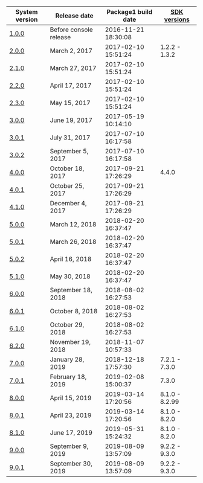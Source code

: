 | System version               | Release date           | Package1 build date | [SDK versions](NCA%20Format.md "wikilink") |
| ---------------------------- | ---------------------- | ------------------- | ------------------------------------------ |
| [1.0.0](1.0.0.md "wikilink") | Before console release | 2016-11-21 18:30:08 |                                            |
| [2.0.0](2.0.0.md "wikilink") | March 2, 2017          | 2017-02-10 15:51:24 | 1.2.2 - 1.3.2                              |
| [2.1.0](2.1.0.md "wikilink") | March 27, 2017         | 2017-02-10 15:51:24 |                                            |
| [2.2.0](2.2.0.md "wikilink") | April 17, 2017         | 2017-02-10 15:51:24 |                                            |
| [2.3.0](2.3.0.md "wikilink") | May 15, 2017           | 2017-02-10 15:51:24 |                                            |
| [3.0.0](3.0.0.md "wikilink") | June 19, 2017          | 2017-05-19 10:14:10 |                                            |
| [3.0.1](3.0.1.md "wikilink") | July 31, 2017          | 2017-07-10 16:17:58 |                                            |
| [3.0.2](3.0.2.md "wikilink") | September 5, 2017      | 2017-07-10 16:17:58 |                                            |
| [4.0.0](4.0.0.md "wikilink") | October 18, 2017       | 2017-09-21 17:26:29 | 4.4.0                                      |
| [4.0.1](4.0.1.md "wikilink") | October 25, 2017       | 2017-09-21 17:26:29 |                                            |
| [4.1.0](4.1.0.md "wikilink") | December 4, 2017       | 2017-09-21 17:26:29 |                                            |
| [5.0.0](5.0.0.md "wikilink") | March 12, 2018         | 2018-02-20 16:37:47 |                                            |
| [5.0.1](5.0.1.md "wikilink") | March 26, 2018         | 2018-02-20 16:37:47 |                                            |
| [5.0.2](5.0.2.md "wikilink") | April 16, 2018         | 2018-02-20 16:37:47 |                                            |
| [5.1.0](5.1.0.md "wikilink") | May 30, 2018           | 2018-02-20 16:37:47 |                                            |
| [6.0.0](6.0.0.md "wikilink") | September 18, 2018     | 2018-08-02 16:27:53 |                                            |
| [6.0.1](6.0.1.md "wikilink") | October 8, 2018        | 2018-08-02 16:27:53 |                                            |
| [6.1.0](6.1.0.md "wikilink") | October 29, 2018       | 2018-08-02 16:27:53 |                                            |
| [6.2.0](6.2.0.md "wikilink") | November 19, 2018      | 2018-11-07 10:57:33 |                                            |
| [7.0.0](7.0.0.md "wikilink") | January 28, 2019       | 2018-12-18 17:57:30 | 7.2.1 - 7.3.0                              |
| [7.0.1](7.0.1.md "wikilink") | February 18, 2019      | 2019-02-08 15:00:37 | 7.3.0                                      |
| [8.0.0](8.0.0.md "wikilink") | April 15, 2019         | 2019-03-14 17:20:56 | 8.1.0 - 8.2.99                             |
| [8.0.1](8.0.1.md "wikilink") | April 23, 2019         | 2019-03-14 17:20:56 | 8.1.0 - 8.2.0                              |
| [8.1.0](8.1.0.md "wikilink") | June 17, 2019          | 2019-05-31 15:24:32 | 8.1.0 - 8.2.0                              |
| [9.0.0](9.0.0.md "wikilink") | September 9, 2019      | 2019-08-09 13:57:09 | 9.2.2 - 9.3.0                              |
| [9.0.1](9.0.1.md "wikilink") | September 30, 2019     | 2019-08-09 13:57:09 | 9.2.2 - 9.3.0                              |
